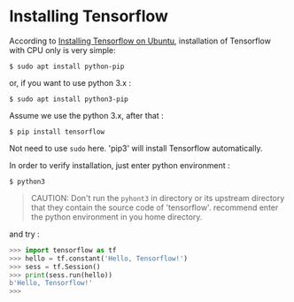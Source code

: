 # Installing Tensorflow

According to [Installing Tensorflow on Ubuntu](https://www.howtoforge.com/tutorial/installing-tensorflow-neural-network-software-for-cpu-and-gpu-on-ubuntu-16-04/#-install-tensorflow-with-only-cpu-support), installation of Tensorflow with CPU only is very simple:
``` shell
$ sudo apt install python-pip
```

or, if you want to use python 3.x :

``` shell
$ sudo apt install python3-pip
```

Assume we use the python 3.x, after that :

``` shell
$ pip install tensorflow
```

Not need to use `sudo` here. 'pip3' will install Tensorflow automatically.

In order to verify installation, just enter python environment :

``` shell
$ python3
```

> CAUTION: Don't run the `pyhont3` in directory  or its upstream directory that they contain the source code of 'tensorflow'. recommend enter the python environment in you home directory.

and try :

```python
>>> import tensorflow as tf
>>> hello = tf.constant('Hello, Tensorflow!')
>>> sess = tf.Session()
>>> print(sess.run(hello))
b'Hello, Tensorflow!'
>>> 
```

